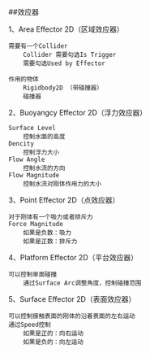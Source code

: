 ##效应器

1、Area Effector 2D（区域效应器）

    需要有一个Collider
        Collider 需要勾选Is Trigger
        需要勾选Used by Effector

    作用的物体
        Rigidbody2D （带碰撞器）
        碰撞器

2、Buoyangcy Effector 2D（浮力效应器）

    Surface Level
        控制水面的高度
    Dencity
        控制浮力大小
    Flow Angle
        控制水流的方向
    Flow Magnitude
        控制水流对刚体作用力的大小

3、Point Effector 2D（点效应器）

    对于刚体有一个吸力或者排斥力
    Force Magnitude
        如果是负数：吸力
        如果是正数：排斥力


4、Platform Effector 2D（平台效应器）

    可以控制单面碰撞
        通过Surface Arc调整角度，控制碰撞范围

5、Surface Effector 2D（表面效应器）

    可以控制接触表面的刚体的沿着表面的左右运动
    通过Speed控制
        如果是正的：向右运动
        如果是负的：向左运动

